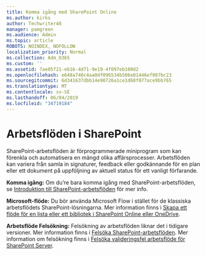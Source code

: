 ```yaml
---
title: Komma igång med SharePoint Online
ms.author: kirks
author: Techwriter40
manager: pamgreen
ms.audience: Admin
ms.topic: article
ROBOTS: NOINDEX, NOFOLLOW
localization_priority: Normal
ms.collection: Adm_O365
ms.custom: ''
ms.assetid: 7ae05f21-eb16-4d71-9e19-4f097eb100d2
ms.openlocfilehash: e648a740c4aa0df096534b506e01446ef087bc23
ms.sourcegitcommit: 6d341637dbb14e90726a1ce1d68f077ace9bb765
ms.translationtype: MT
ms.contentlocale: sv-SE
ms.lasthandoff: 06/04/2019
ms.locfileid: "34719184"
---
```

# <a name="workflows-in-sharepoint"></a>Arbetsflöden i SharePoint

<p>SharePoint-arbetsflöden är förprogrammerade miniprogram som kan förenkla och automatisera en mängd olika affärsprocesser. Arbetsflöden kan variera från samla in signaturer, feedback eller godkännande för en plan eller ett dokument på uppföljning av aktuell status för ett vanligt förfarande.</p> <p><strong>Komma igång:</strong> Om du&rsquo;re bara komma igång med SharePoint-arbetsflöden, se <a href="https://support.office.com/en-us/article/introduction-to-sharepoint-workflow-07982276-54e8-4e17-8699-5056eff4d9e3">Introduktion till SharePoint-arbetsflöden</a> för mer info.</p> <p><strong>Microsoft-flöde:</strong> Du bör använda Microsoft Flow i stället för de klassiska arbetsflödets SharePoint-lösningarna. Mer information finns i <a href="https://support.office.com/en-us/article/create-a-flow-for-a-list-or-library-in-sharepoint-online-or-onedrive-for-business-a9c3e03b-0654-46af-a254-20252e580d01">Skapa ett flöde för en lista eller ett bibliotek i SharePoint Online eller OneDrive</a>.</p> <p><strong>Arbetsflöde Felsökning:</strong> Felsökning av arbetsflöden liknar det i tidigare versioner. Mer information finns i <a href="https://docs.microsoft.com/en-us/sharepoint/dev/general-development/debugging-sharepoint-server-workflows">Felsöka SharePoint-arbetsflöden</a>. Mer information om felsökning finns i <a title="Felsöka SharePoint Server valideringsfel för arbetsflöde" href="https://docs.microsoft.com/en-us/sharepoint/dev/general-development/troubleshooting-sharepoint-server-workflow-validation-errors-in-visio">Felsöka valideringsfel arbetsflöde för SharePoint Server</a>.&nbsp;</p>

